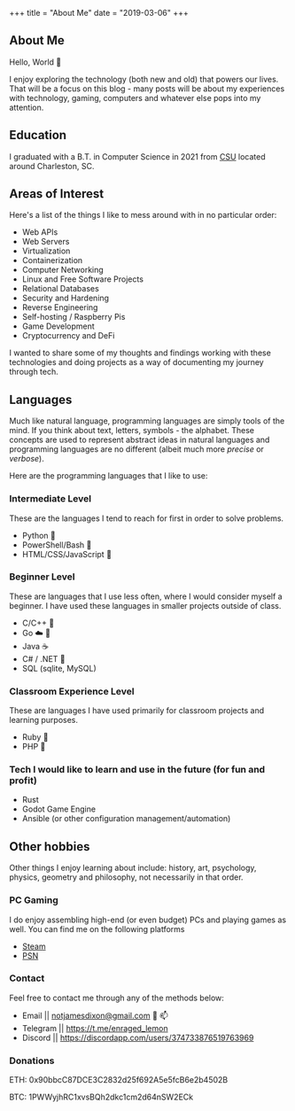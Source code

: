 +++
title = "About Me"
date = "2019-03-06"
+++

## About Me

Hello, World 👋

I enjoy exploring the technology (both new and old) that powers our lives.
That will be a focus on this blog - many posts will be about my experiences
with technology, gaming, computers and whatever else pops into my attention.

## Education

I graduated with a B.T. in Computer Science in 2021 from [CSU](https://www.charlestonsouthern.edu/)
located around Charleston, SC.

## Areas of Interest

Here's a list of the things I like to mess around with in no particular order:

- Web APIs
- Web Servers
- Virtualization
- Containerization
- Computer Networking
- Linux and Free Software Projects
- Relational Databases
- Security and Hardening
- Reverse Engineering
- Self-hosting / Raspberry Pis
- Game Development
- Cryptocurrency and DeFi

I wanted to share some of my thoughts and findings working with these technologies
and doing projects as a way of documenting my journey through tech.

## Languages

Much like natural language, programming languages are simply tools of the mind.
If you think about text, letters, symbols - the alphabet. These concepts are used
to represent abstract ideas in natural languages and programming languages are no different
(albeit much more _precise_ or _verbose_).

Here are the programming languages that I like to use:

### Intermediate Level

These are the languages I tend to reach for first in order to solve problems.

- Python :snake:
- PowerShell/Bash :shell:
- HTML/CSS/JavaScript :yellow_heart:

### Beginner Level

These are languages that I use less often, where I would consider myself a beginner.
I have used these languages in smaller projects outside of class.

- C/C++ :dragon:
- Go :cloud: :whale:
- Java :coffee:
- C# / .NET :knife:
- SQL (sqlite, MySQL)

### Classroom Experience Level

These are languages I have used primarily for classroom projects and learning
purposes.

- Ruby :red_circle:
- PHP :elephant:

### Tech I would like to learn and use in the future (for fun and profit)

- Rust
- Godot Game Engine
- Ansible (or other configuration management/automation)

## Other hobbies

Other things I enjoy learning about include:
history, art, psychology, physics, geometry and philosophy,
not necessarily in that order.

### PC Gaming

I do enjoy assembling high-end (or even budget) PCs and playing games as well.
You can find me on the following platforms

- [Steam](https://steamcommunity.com/id/thatonepyro)
- [PSN](https://psnprofiles.com/Old_Salty_Lemon)

### Contact

Feel free to contact me through any of the methods below:

- Email || [notjamesdixon@gmail.com](mailto:notjamesdixon@gmail.com) :email: :mailbox:
- Telegram || <https://t.me/enraged_lemon>
- Discord || <https://discordapp.com/users/374733876519763969>

### Donations

ETH: 0x90bbcC87DCE3C2832d25f692A5e5fcB6e2b4502B

BTC: 1PWWyjhRC1xvsBQh2dkc1cm2d64nSW2ECk
